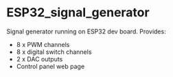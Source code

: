 # ESP32_signal_generator

Signal generator running on ESP32 dev board. Provides:

* 8 x PWM channels
* 8 x digital switch channels
* 2 x DAC outputs
* Control panel web page
